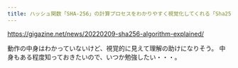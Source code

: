 ```yaml
---
title: ハッシュ関数「SHA-256」の計算プロセスをわかりやすく視覚化してくれる「Sha256 Algorithm Explained」
---
```


https://gigazine.net/news/20220209-sha256-algorithm-explained/

動作の中身はわかっていないけど、視覚的に見えて理解の助けになりそう。
中身もある程度知っておきたいので、いつか勉強したい・・・。
